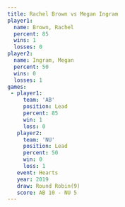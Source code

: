 ```yaml
---
title: Rachel Brown vs Megan Ingram
player1:             
  name: Brown, Rachel
  percent: 85        
  wins: 1            
  losses: 0          
player2:             
  name: Ingram, Megan
  percent: 50        
  wins: 0            
  losses: 1          
games:
 - player1:        
     team: 'AB'    
     position: Lead
     percent: 85   
     win: 1        
     loss: 0       
   player2:        
     team: 'NU'    
     position: Lead
     percent: 50   
     win: 0        
     loss: 1       
   event: Hearts       
   year: 2019          
   draw: Round Robin(9)
   score: AB 10 - NU 5 
---
```

